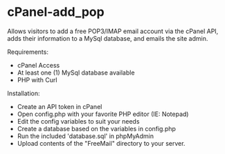 # cPanel-add_pop
Allows visitors to add a free POP3/IMAP email account via the cPanel API, adds their information to a MySql database, and emails the site admin.

Requirements:
  - cPanel Access
  - At least one (1) MySql database available
  - PHP with Curl

Installation:
  - Create an API token in cPanel
  - Open config.php with your favorite PHP editor (IE: Notepad)
  - Edit the config variables to suit your needs
  - Create a database based on the variables in config.php
  - Run the included 'database.sql' in phpMyAdmin
  - Upload contents of the "FreeMail" directory to your server.
